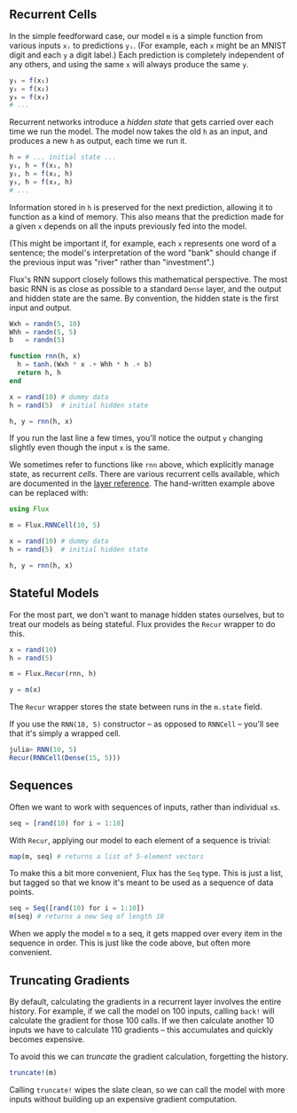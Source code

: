 ## Recurrent Cells

In the simple feedforward case, our model `m` is a simple function from various inputs `xᵢ` to predictions `yᵢ`. (For example, each `x` might be an MNIST digit and each `y` a digit label.) Each prediction is completely independent of any others, and using the same `x` will always produce the same `y`.

```julia
y₁ = f(x₁)
y₂ = f(x₂)
y₃ = f(x₃)
# ...
```

Recurrent networks introduce a *hidden state* that gets carried over each time we run the model. The model now takes the old `h` as an input, and produces a new `h` as output, each time we run it.

```julia
h = # ... initial state ...
y₁, h = f(x₁, h)
y₂, h = f(x₂, h)
y₃, h = f(x₃, h)
# ...
```

Information stored in `h` is preserved for the next prediction, allowing it to function as a kind of memory. This also means that the prediction made for a given `x` depends on all the inputs previously fed into the model.

(This might be important if, for example, each `x` represents one word of a sentence; the model's interpretation of the word "bank" should change if the previous input was "river" rather than "investment".)

Flux's RNN support closely follows this mathematical perspective. The most basic RNN is as close as possible to a standard `Dense` layer, and the output and hidden state are the same. By convention, the hidden state is the first input and output.

```julia
Wxh = randn(5, 10)
Whh = randn(5, 5)
b   = randn(5)

function rnn(h, x)
  h = tanh.(Wxh * x .+ Whh * h .+ b)
  return h, h
end

x = rand(10) # dummy data
h = rand(5)  # initial hidden state

h, y = rnn(h, x)
```

If you run the last line a few times, you'll notice the output `y` changing slightly even though the input `x` is the same.

We sometimes refer to functions like `rnn` above, which explicitly manage state, as recurrent *cells*. There are various recurrent cells available, which are documented in the [layer reference](layers.html). The hand-written example above can be replaced with:

```julia
using Flux

m = Flux.RNNCell(10, 5)

x = rand(10) # dummy data
h = rand(5)  # initial hidden state

h, y = rnn(h, x)
```

## Stateful Models

For the most part, we don't want to manage hidden states ourselves, but to treat our models as being stateful. Flux provides the `Recur` wrapper to do this.

```julia
x = rand(10)
h = rand(5)

m = Flux.Recur(rnn, h)

y = m(x)
```

The `Recur` wrapper stores the state between runs in the `m.state` field.

If you use the `RNN(10, 5)` constructor – as opposed to `RNNCell` – you'll see that it's simply a wrapped cell.

```julia
julia> RNN(10, 5)
Recur(RNNCell(Dense(15, 5)))
```

## Sequences

Often we want to work with sequences of inputs, rather than individual `x`s.

```julia
seq = [rand(10) for i = 1:10]
```

With `Recur`, applying our model to each element of a sequence is trivial:

```julia
map(m, seq) # returns a list of 5-element vectors
```

To make this a bit more convenient, Flux has the `Seq` type. This is just a list, but tagged so that we know it's meant to be used as a sequence of data points.

```julia
seq = Seq([rand(10) for i = 1:10])
m(seq) # returns a new Seq of length 10
```

When we apply the model `m` to a seq, it gets mapped over every item in the sequence in order. This is just like the code above, but often more convenient.

## Truncating Gradients

By default, calculating the gradients in a recurrent layer involves the entire history. For example, if we call the model on 100 inputs, calling `back!` will calculate the gradient for those 100 calls. If we then calculate another 10 inputs we have to calculate 110 gradients – this accumulates and quickly becomes expensive.

To avoid this we can *truncate* the gradient calculation, forgetting the history.

```julia
truncate!(m)
```

Calling `truncate!` wipes the slate clean, so we can call the model with more inputs without building up an expensive gradient computation.
